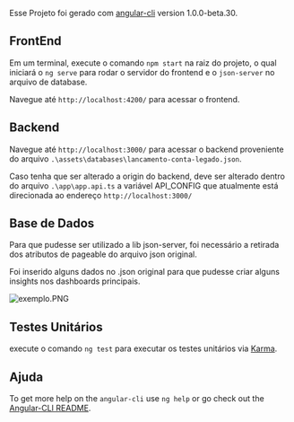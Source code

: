 Esse Projeto foi gerado com [angular-cli](https://github.com/angular/angular-cli) version 1.0.0-beta.30.

## FrontEnd

Em um terminal, execute o comando `npm start` na raiz do projeto, o qual iniciará o `ng serve` para rodar o servidor do frontend e o  `json-server` no arquivo de database. 

Navegue até `http://localhost:4200/` para acessar o frontend.

## Backend

Navegue até `http://localhost:3000/` para acessar o backend proveniente do arquivo `.\assets\databases\lancamento-conta-legado.json`.

Caso tenha que ser alterado a origin do backend, deve ser alterado dentro do arquivo `.\app\app.api.ts` a variável API_CONFIG que atualmente está direcionada ao endereço `http://localhost:3000/`

## Base de Dados

Para que pudesse ser utilizado a lib json-server, foi necessário a retirada dos atributos de pageable do arquivo json original.

Foi inserido alguns dados no .json original para que pudesse criar alguns insights nos dashboards principais.

<img src="/VitorHeser/DesafioCielo/blob/main/src/assets/demo/images/exemplo/exemplo.PNG?raw=true" alt="exemplo.PNG">

## Testes Unitários

execute o comando `ng test` para executar os testes unitários via [Karma](https://karma-runner.github.io).


## Ajuda

To get more help on the `angular-cli` use `ng help` or go check out the [Angular-CLI README](https://github.com/angular/angular-cli/blob/master/README.md).

